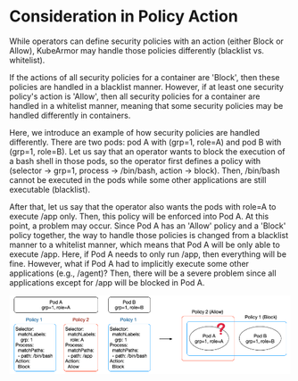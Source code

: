# Consideration in Policy Action

While operators can define security policies with an action \(either Block or Allow\), KubeArmor may handle those policies differently \(blacklist vs. whitelist\).

If the actions of all security policies for a container are 'Block', then these policies are handled in a blacklist manner. However, if at least one security policy's action is 'Allow', then all security policies for a container are handled in a whitelist manner, meaning that some security policies may be handled differently in containers.

Here, we introduce an example of how security policies are handled differently. There are two pods: pod A with \(grp=1, role=A\) and pod B with \(grp=1, role=B\). Let us say that an operator wants to block the execution of a bash shell in those pods, so the operator first defines a policy with \(selector → grp=1, process → /bin/bash, action → block\). Then, /bin/bash cannot be executed in the pods while some other applications are still executable \(blacklist\).

After that, let us say that the operator also wants the pods with role=A to execute /app only. Then, this policy will be enforced into Pod A. At this point, a problem may occur. Since Pod A has an 'Allow' policy and a 'Block' policy together, the way to handle those policies is changed from a blacklist manner to a whitelist manner, which means that Pod A will be only able to execute /app. Here, if Pod A needs to only run /app, then everything will be fine. However, what if Pod A had to implicitly execute some other applications \(e.g., /agent\)? Then, there will be a severe problem since all applications except for /app will be blocked in Pod A.

![Action Conflict](../.gitbook/assets/policy_action_conflict.png)

